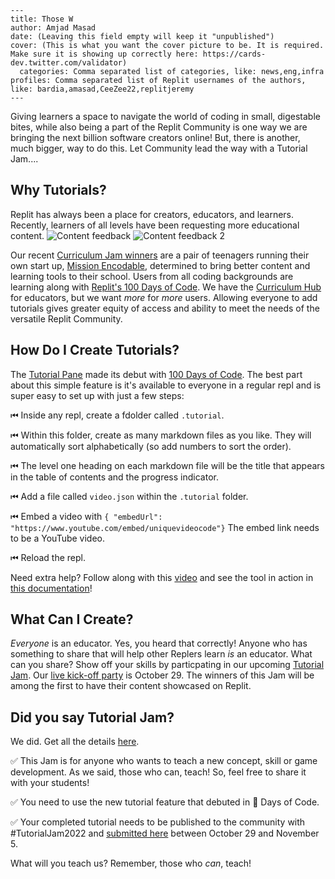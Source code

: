     ---
    title: Those W
    author: Amjad Masad
    date: (Leaving this field empty will keep it "unpublished")
    cover: (This is what you want the cover picture to be. It is required. Make sure it is showing up correctly here: https://cards-dev.twitter.com/validator)
	  categories: Comma separated list of categories, like: news,eng,infra
    profiles: Comma separated list of Replit usernames of the authors, like: bardia,amasad,CeeZee22,replitjeremy
    ---

Giving learners a space to navigate the world of coding in small, digestable bites, while also being a part of the Replit Community is one way we are bringing the next billion software creators online! But, there is another, much bigger, way to do this. Let Community lead the way with a Tutorial Jam....

## Why Tutorials?
Replit has always been a place for creators, educators, and learners. Recently, learners of all levels have been requesting more educational content. 
![Content feedback](https://blog.repl.it/images/100days_feedback1.png)
![Content feedback 2](https://blog.repl.it/images/100days_feedback2.png)

Our recent [Curriculum Jam winners](https://www.youtube.com/watch?v=AOGs2oEyP4I) are a pair of teenagers running their own start up, [Mission Encodable](https://missionencodeable.com/about), determined to bring better content and learning tools to their school. Users from all coding backgrounds are learning along with [Replit's 100 Days of Code](https://twitter.com/search?q=replit100daysofcode&src=typed_query). We have the [Curriculum Hub](https://replit.com/curriculum) for educators, but we want *more* for *more* users. Allowing everyone to add tutorials gives greater equity of access and ability to meet the needs of the versatile Replit Community.

## How Do I Create Tutorials?
The [Tutorial Pane](https://www.youtube.com/watch?v=l650luzyQGs) made its debut with [100 Days of Code](https://replit.com/learn). The best part about this simple feature is it's available to everyone in a regular repl and is super easy to set up with just a few steps:

⏮ Inside any repl, create a fdolder called `.tutorial`.

⏮ Within this folder, create as many markdown files as you like. They will automatically sort alphabetically (so add numbers to sort the order). 

⏮ The level one heading on each markdown file will be the title that appears in the table of contents and the progress indicator. 

⏮ Add a file called `video.json` within the `.tutorial` folder. 

⏮ Embed a video with `{ "embedUrl": "https://www.youtube.com/embed/uniquevideocode"}` The embed link needs to be a YouTube video. 

⏮ Reload the repl. 

Need extra help? Follow along with this [video](https://www.youtube.com/watch?v=l650luzyQGs) and see the tool in action in [this documentation](https://building-templates.davidatreplit.repl.co/)!

## What Can I Create?
*Everyone* is an educator. Yes, you heard that correctly! Anyone who has something to share that will help other Replers learn *is* an educator. What can you share? Show off your skills by particpating in our upcoming [Tutorial Jam](https://tutorial-jam.replit-community.repl.co/). Our [live kick-off party](https://www.youtube.com/watch?v=HEPDZzArTQ0) is October 29. The winners of this Jam will be among the first to have their content showcased on Replit.

## Did you say Tutorial Jam?

We did. Get all the details [here](https://tutorial-jam.replit-community.repl.co/.).

✅ This Jam is for anyone who wants to teach a new concept, skill or game development. As we said, those who can, teach! So, feel free to share it with your students!

✅ You need to use the new tutorial feature that debuted in 💯 Days of Code.

✅ Your completed tutorial needs to be published to the community with #TutorialJam2022 and [submitted here](https://tutorial-jam.replit-community.repl.co/) between October 29 and November 5.

What will you teach us? Remember, those who *can*, teach!